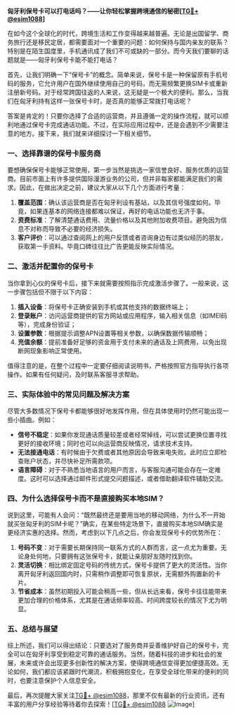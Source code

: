 **匈牙利保号卡可以打电话吗？——让你轻松掌握跨境通信的秘密[[TG💪+ @esim1088](https://t.me/s/esim1088)]**

在如今这个全球化的时代，跨境生活和工作变得越来越普遍。无论是出国留学、商务旅行还是移民定居，都需要面对一个重要的问题：如何保持与国内亲友的联系？特别是在陌生国度里，手机通讯成了我们不可或缺的一部分。而今天我们要聊的话题就是——匈牙利保号卡能不能打电话？

首先，让我们明确一下“保号卡”的概念。简单来说，保号卡是一种保留原有手机号码的服务，它允许用户在国外继续使用自己的号码，而无需频繁更换SIM卡或重新注册新号码。对于经常跨国往返的人来说，这无疑是一个极大的便利。那么，当我们在匈牙利持有这样一张保号卡时，是否真的能够正常拨打电话呢？

答案是肯定的！只要你选择了合适的运营商，并且遵循一定的操作流程，就可以顺利地通过保号卡完成通话功能。不过，在实际应用过程中，还是会遇到不少需要注意的地方。接下来，我们就来详细探讨一下相关细节。

### 一、选择靠谱的保号卡服务商

要想确保保号卡能够正常使用，第一步当然是挑选一家信誉良好、服务优质的运营商。目前市面上有许多提供国际漫游业务的公司，但并非每家都能满足我们的需求。因此，在做出决定之前，建议大家从以下几个方面进行考量：

1. **覆盖范围**：确认该运营商是否在匈牙利设有基站，以及其信号强度如何。毕竟，如果连基本的网络连接都难以保证，再好的电话功能也无济于事。
2. **资费标准**：了解清楚通话费用、流量价格以及其他附加收费项目。避免因为信息不对称而导致不必要的经济损失。
3. **客户评价**：可以通过查阅网上的用户反馈或者咨询身边有过类似经历的朋友，获取第一手资料。毕竟口碑往往比广告更能反映实际情况。

### 二、激活并配置你的保号卡

当你拿到心仪的保号卡后，接下来就需要按照指示完成激活步骤了。一般来说，这一步骤包括但不限于以下内容：

1. **插入设备**：将保号卡正确安装到手机或其他支持的数据终端上；
2. **登录账户**：访问运营商提供的官方网站或应用程序，输入相关信息（如IMEI码等），完成身份验证；
3. **设置参数**：根据提示调整APN设置等相关参数，以确保数据传输顺畅；
4. **充值余额**：提前准备好足够的资金用于支付未来的通话及上网费用，以免出现断网现象影响正常使用。

值得注意的是，在整个过程中一定要仔细阅读说明书，严格按照官方指导执行各项操作。如果有任何疑问，及时联系客服寻求帮助。

### 三、实际体验中的常见问题及解决方案

尽管大多数情况下保号卡都能够很好地发挥作用，但在具体使用时仍然可能出现一些小插曲。例如：

- **信号不稳定**：如果你发现通话质量较差或者经常掉线，可以尝试更换位置寻找更好的接收环境；同时也可以向运营商反映情况，请求技术支持。
- **无法接通电话**：有时候由于欠费或者其他原因会导致来电失败。此时应立即检查账户状态，并尽快补足所需款项。
- **语言障碍**：对于不熟悉当地语言的用户而言，与客服沟通可能会存在一定难度。这时可以选择通过邮件形式提交问题描述，或者借助翻译软件辅助交流。

### 四、为什么选择保号卡而不是直接购买本地SIM？

说到这里，可能有人会问：“既然最终还是要用当地的移动网络，为什么不一开始就买张匈牙利的SIM卡呢？”确实，在某些特定场景下，直接购买本地SIM确实是更经济实惠的选择。然而，考虑到以下几点之后，你会发现保号卡的优势所在：

1. **号码不变**：对于需要长期保持同一联系方式的人群而言，这一点尤为重要。无论身处何地，只要拥有这张保号卡，就能让亲朋好友随时找到你。
2. **灵活切换**：相比绑定固定号码的传统方式，保号卡提供了更大的灵活性。当你离开匈牙利返回国内时，只需稍作调整即可恢复原状，无需额外购置新的卡片。
3. **节省成本**：虽然初期投入可能会稍高一些，但从长远来看，保号卡往往能带来更加合理的价格体系，尤其是在通话频率较高、时间跨度较长的情况下尤为明显。

### 五、总结与展望

综上所述，我们可以得出结论：只要选对了服务商并妥善维护好自己的保号卡，完全可以在匈牙利享受到稳定可靠的通话服务。当然，随着科技的进步和社会的发展，未来或许会出现更多创新性的解决方案，使得跨境通信变得更加便捷高效。无论如何，我们都应该紧跟时代潮流，积极拥抱变化，在享受全球化带来的便利的同时，也要注意保护个人信息安全。

最后，再次提醒大家关注[TG💪+ @esim1088](https://t.me/s/esim1088)，那里不仅有最新的行业资讯，还有丰富的用户分享经验等待着你去探索！[[TG💪+ @esim1088](https://t.me/s/esim1088) ![Image](https://i.postimg.cc/4NQfJmqS/Snipaste-2025-05-13-00-14-12.png)]